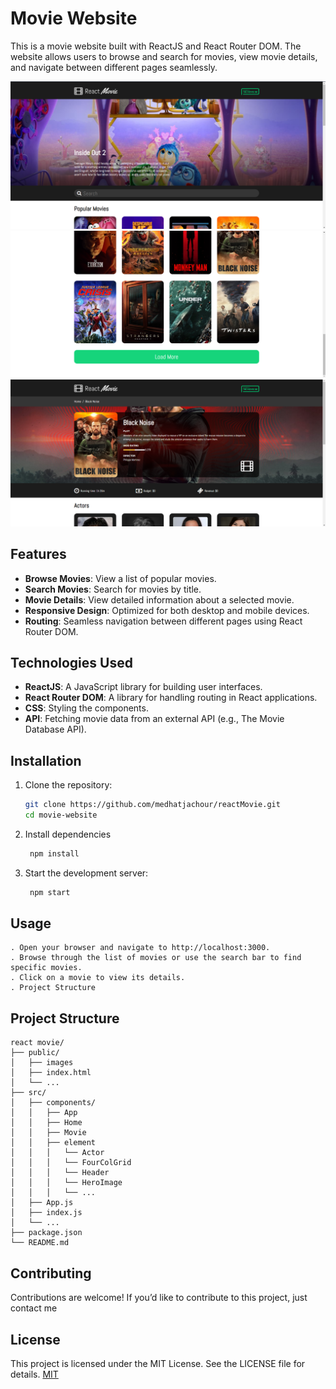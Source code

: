 # Movie Website

This is a movie website built with ReactJS and React Router DOM. The website allows users to browse and search for movies, view movie details, and navigate between different pages seamlessly.

![alt text](https://github.com/medhatjachour/reactMovie/blob/main/sample/img1.png?raw=true)
![alt text](https://github.com/medhatjachour/reactMovie/blob/main/sample/img2.png?raw=true)
![alt text](https://github.com/medhatjachour/reactMovie/blob/main/sample/img3.png?raw=true)
## Features

- **Browse Movies**: View a list of popular movies.
- **Search Movies**: Search for movies by title.
- **Movie Details**: View detailed information about a selected movie.
- **Responsive Design**: Optimized for both desktop and mobile devices.
- **Routing**: Seamless navigation between different pages using React Router DOM.

## Technologies Used

- **ReactJS**: A JavaScript library for building user interfaces.
- **React Router DOM**: A library for handling routing in React applications.
- **CSS**: Styling the components.
- **API**: Fetching movie data from an external API (e.g., The Movie Database API).

## Installation

1. Clone the repository:
   ```bash
   git clone https://github.com/medhatjachour/reactMovie.git
   cd movie-website
   ```
2. Install dependencies
   ```bash
    npm install
   ```
3. Start the development server:
   ```bash
    npm start
   ```
## Usage
    . Open your browser and navigate to http://localhost:3000.
    . Browse through the list of movies or use the search bar to find specific movies.
    . Click on a movie to view its details.
    . Project Structure
## Project Structure
    react movie/
    ├── public/
    │   ├── images
    │   ├── index.html
    │   └── ...
    ├── src/
    │   ├── components/
    │   │   ├── App
    │   │   ├── Home
    │   │   ├── Movie
    │   │   ├── element
    │   │   │   └── Actor
    │   │   │   └── FourColGrid
    │   │   │   └── Header
    │   │   │   └── HeroImage
    │   │   │   └── ...
    │   ├── App.js
    │   ├── index.js
    │   └── ...
    ├── package.json
    └── README.md

    
## Contributing

Contributions are welcome! If you’d like to contribute to this project, just contact me

## License
This project is licensed under the MIT License. See the LICENSE file for details.
[MIT](https://choosealicense.com/licenses/mit/)